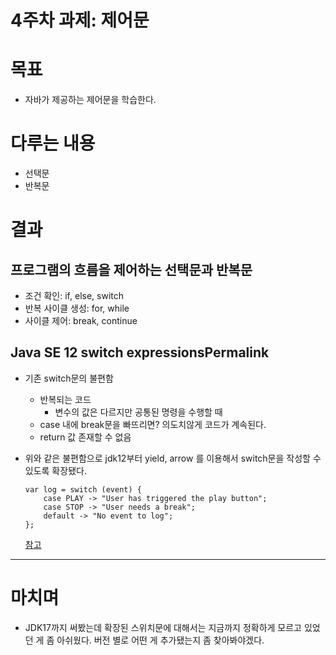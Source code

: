 # 4주차 과제: 제어문

# 목표
- 자바가 제공하는 제어문을 학습한다.

# 다루는 내용
- 선택문
- 반복문

# 결과
## 프로그램의 흐름을 제어하는 선택문과 반복문
- 조건 확인: if, else, switch
- 반복 사이클 생성: for, while
- 사이클 제어: break, continue



## Java SE 12 switch expressionsPermalink
- 기존 switch문의 불편함
  - 반복되는 코드
    - 변수의 값은 다르지만 공통된 명령을 수행할 때
  - case 내에 break문을 빠뜨리면? 의도치않게 코드가 계속된다. 
  - return 값 존재할 수 없음

- 위와 같은 불편함으로 jdk12부터 yield, arrow 를 이용해서 switch문을 작성할 수 있도록 확장됐다.
    ```
    var log = switch (event) {
        case PLAY -> "User has triggered the play button";
        case STOP -> "User needs a break";
        default -> "No event to log";
    };
    ```
    [참고](https://blogs.oracle.com/javamagazine/post/new-switch-expressions-in-java-12)


---
# 마치며

- JDK17까지 써봤는데 확장된 스위치문에 대해서는 지금까지 정확하게 모르고 있었던 게 좀 아쉬웠다. 버전 별로 어떤 게 추가됐는지 좀 찾아봐야겠다. 

